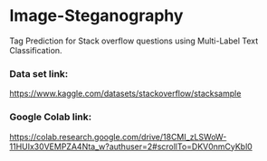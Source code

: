# Image-Steganography
Tag Prediction for Stack overflow questions using Multi-Label Text Classification.
### Data set link:
https://www.kaggle.com/datasets/stackoverflow/stacksample 
### Google Colab link: 
https://colab.research.google.com/drive/18CMI_zLSWoW-11HUIx30VEMPZA4Nta_w?authuser=2#scrollTo=DKV0nmCyKbl0
